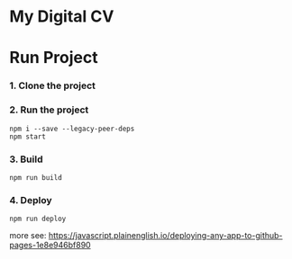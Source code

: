 # My Digital CV

# Run Project
### 1. Clone the project


### 2. Run the project
```shell
npm i --save --legacy-peer-deps
npm start
```

### 3. Build
```shell
npm run build
```

### 4. Deploy
```shell
npm run deploy
```
more see: https://javascript.plainenglish.io/deploying-any-app-to-github-pages-1e8e946bf890
